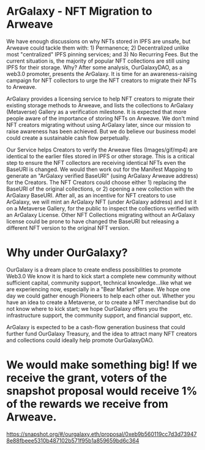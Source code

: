 # ArGalaxy - NFT Migration to Arweave
We have enough discussions on why NFTs stored in IPFS are unsafe, but Arweave could tackle them with: 1) Permanence; 2) Decentralized unlike most "centralized" IPFS pinning services; and 3) No Recurring Fees. But the current situation is, the majority of popular NFT collections are still using IPFS for their storage. Why? After some analysis, OurGalaxyDAO, as a web3.0 promoter, presents the ArGalaxy. It is time for an awareness-raising campaign for NFT collectors to urge the NFT creators to migrate their NFTs to Arweave.

ArGalaxy provides a licensing service to help NFT creators to migrate their existing storage methods to Arweave, and lists the collections to ArGalaxy (Metaverse) Gallery as a verification milestone. It is expected that more people aware of the importance of storing NFTs on Arweave. We don't mind NFT creators migrating without using ArGalaxy later, since our mission to raise awareness has been achieved. But we do believe our business model could create a sustainable cash flow perpetually.

Our Service helps Creators to verify the Arweave files (Images/gif/mp4) are identical to the earlier files stored in IPFS or other storage. This is a critical step to ensure the NFT collectors are receiving identical NFTs even the BaseURI is changed. We would then work out for the Manifest Mapping to generate an "ArGalaxy verified BaseURI" (using ArGalaxy Arweave address) for the Creators. The NFT Creators could choose either 1) replacing the BaseURI of the original collections, or 2) opening a new collection with the ArGalaxy BaseURI. After all, as an incentive for NFT creators to use ArGalaxy, we will mint an ArGalaxy NFT (under ArGalaxy address) and list it on a Metaverse Gallery, for the public to inspect the collections verified with an ArGalaxy License. Other NFT Collections migrating without an ArGalaxy license could be prone to have changed the BaseURI but releasing a different NFT version to the original NFT version. 

# Why under OurGalaxy?
OurGalaxy is a dream place to create endless possibilities to promote Web3.0 We know it is hard to kick start a complete new community without sufficient capital, community support, technical knowledge...like what we are experiencing now, especially in a "Bear Market" phase. We hope one day we could gather enough Pioneers to help each other out. Whether you have an idea to create a Metaverse, or to create a NFT merchandise but do not know where to kick start; we hope OurGalaxy offers you the infrastructure support, the community support, and financial support, etc.

ArGalaxy is expected to be a cash-flow generation business that could further fund OurGalaxy Treasury, and the idea to attract many NFT creators and collections could ideally help promote OurGalaxyDAO. 

# We would make something big! If we receive the grant, voters of the snapshot proposal would receive 1% of the rewards we receive from Arweave.
https://snapshot.org/#/ourgalaxy.eth/proposal/0xeb9b560119cc7d3d739478e88fbeee5310b487102b571f95b1a859659bd6c364
